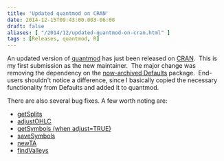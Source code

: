 ```yaml
---
title: 'Updated quantmod on CRAN'
date: 2014-12-15T09:43:00.003-06:00
draft: false
aliases: [ "/2014/12/updated-quantmod-on-cran.html" ]
tags : [Releases, quantmod, R]
---
```


An updated version of [quantmod](http://www.quantmod.com/) has just been released on [CRAN](http://cran.r-project.org/).  This is my first submission as the new maintainer.  The major change was removing the dependency on the [now-archived Defaults](http://cran.r-project.org/web/packages/Defaults/) package.  End-users shouldn't notice a difference, since I basically copied the necessary functionality from Defaults and added it to quantmod.  
  
There are also several bug fixes. A few worth noting are:  

*   [getSplits](http://r-forge.r-project.org/tracker/index.php?func=detail&aid=4768&group_id=125&atid=544)
*   [adjustOHLC](http://r-forge.r-project.org/tracker/index.php?func=detail&aid=5680&group_id=125&atid=544)
*   [getSymbols (when adjust=TRUE)](http://r-forge.r-project.org/tracker/index.php?func=detail&aid=735&group_id=125&atid=544)
*   [saveSymbols](http://r-forge.r-project.org/tracker/index.php?func=detail&aid=2665&group_id=125&atid=544)
*   [newTA](http://r-forge.r-project.org/tracker/index.php?func=detail&aid=5950&group_id=125&atid=544)
*   [findValleys](http://r-forge.r-project.org/tracker/index.php?func=detail&aid=5807&group_id=125&atid=544)